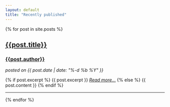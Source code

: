 ```yaml
---
layout: default
title: "Recently published"
---
```


<div>
{% for post in site.posts %}
	<div id="post-short">
		<a href="{{site.url}}{{site.baseurl}}{{post.url}}">
			<h2>{{post.title}}</h2>
		</a>
		<a href="{{site.url}}{{site.baseurl}}{{post.url}}">
			<h3>{{post.author}}</h3>
		</a>
		<i>posted on {{ post.date | date: "%-d %b %Y" }}</i>
		<p>
			{% if post.excerpt %}
				{{ post.excerpt }}
				<a href="{{site.url}}{{site.baseurl}}{{post.url}}"><i>Read more...</i></a>
			{% else %}
				{{ post.content }}
			{% endif %}
		</p>
	</div>
	<hr/>
{% endfor %}
</div>